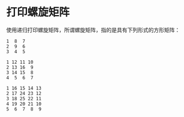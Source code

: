 # 打印螺旋矩阵

使用递归打印螺旋矩阵，所谓螺旋矩阵，指的是具有下列形式的方形矩阵：

	1  8  7
	2  9  6
	3  4  5

	1 12 11 10
	2 13 16  9
	3 14 15  8
	4  5  6  7
	
	1 16 15 14 13
	2 17 24 23 12
	3 18 25 22 11
	4 19 20 21 10
	5  6  7  8  9